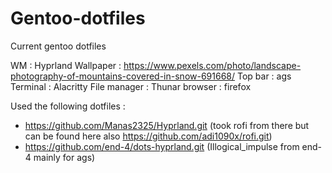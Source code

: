# Gentoo-dotfiles

Current gentoo dotfiles

WM : Hyprland
Wallpaper : https://www.pexels.com/photo/landscape-photography-of-mountains-covered-in-snow-691668/
Top bar : ags
Terminal : Alacritty
File manager : Thunar
browser : firefox

Used the following dotfiles :
  - https://github.com/Manas2325/Hyprland.git (took rofi from there but can be found here also https://github.com/adi1090x/rofi.git)
  - https://github.com/end-4/dots-hyprland.git (Illogical_impulse from end-4 mainly for ags)
